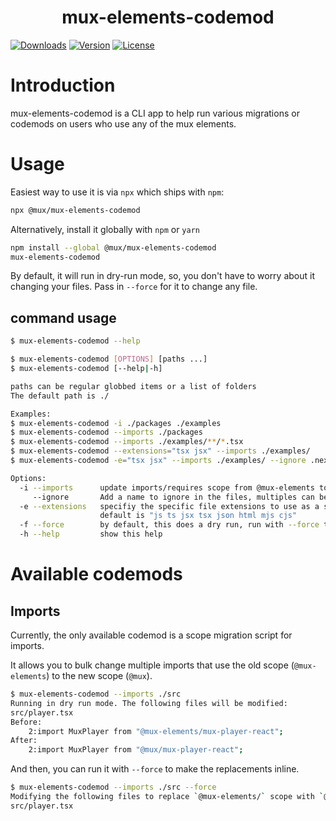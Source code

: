 <p align="center">
  <h1 align="center">mux-elements-codemod</h1>
  <a href="https://npmcharts.com/compare/@mux/mux-elements-codemod?interval=30"><img src="https://img.shields.io/npm/dm/@mux/mux-player.svg?sanitize=true" alt="Downloads"></a>
    <a href="https://www.npmjs.com/package/@mux/mux-elements-codemod"><img src="https://img.shields.io/npm/v/@mux/mux-player.svg?sanitize=true" alt="Version"></a>
    <a href="https://www.npmjs.com/package/@mux/mux-elements-codemod"><img src="https://img.shields.io/npm/l/@mux/mux-player.svg?sanitize=true" alt="License"></a>
</p>

# Introduction

mux-elements-codemod is a CLI app to help run various migrations or codemods on users who use any of the mux elements.

# Usage

Easiest way to use it is via `npx` which ships with `npm`:

```sh
npx @mux/mux-elements-codemod
```

Alternatively, install it globally with `npm` or `yarn`

```sh
npm install --global @mux/mux-elements-codemod
mux-elements-codemod
```

By default, it will run in dry-run mode, so, you don't have to worry about it changing your files. Pass in `--force` for it to change any file.

## command usage

```sh
$ mux-elements-codemod --help

$ mux-elements-codemod [OPTIONS] [paths ...]
$ mux-elements-codemod [--help|-h]

paths can be regular globbed items or a list of folders
The default path is ./

Examples:
$ mux-elements-codemod -i ./packages ./examples
$ mux-elements-codemod --imports ./packages
$ mux-elements-codemod --imports ./examples/**/*.tsx
$ mux-elements-codemod --extensions="tsx jsx" --imports ./examples/
$ mux-elements-codemod -e="tsx jsx" --imports ./examples/ --ignore .next --ignore dist

Options:
  -i --imports      update imports/requires scope from @mux-elements to @mux
     --ignore       Add a name to ignore in the files, multiples can be provided
  -e --extensions   specifiy the specific file extensions to use as a space separated string
                    default is "js ts jsx tsx json html mjs cjs"
  -f --force        by default, this does a dry run, run with --force to replace the text inline
  -h --help         show this help
```

# Available codemods

## Imports

Currently, the only available codemod is a scope migration script for imports.

It allows you to bulk change multiple imports that use the old scope (`@mux-elements`) to the new scope (`@mux`).

```sh
$ mux-elements-codemod --imports ./src
Running in dry run mode. The following files will be modified:
src/player.tsx
Before:
	2:import MuxPlayer from "@mux-elements/mux-player-react";
After:
	2:import MuxPlayer from "@mux/mux-player-react";
```

And then, you can run it with `--force` to make the replacements inline.

```sh
$ mux-elements-codemod --imports ./src --force
Modifying the following files to replace `@mux-elements/` scope with `@mux`:
src/player.tsx
```
